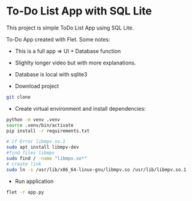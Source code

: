 # To-Do List App with SQL Lite

This project is simple ToDo List App using SQL Lite.

To-Do App created with Flet.
Some notes:
- This is a full app => UI + Database function
- Slighlty longer video but with more explanations.
- Database is local with sqlite3


- Download project
```sh
git clone
```
- Create virtual environment and install dependencies:
```sh
python -m venv .venv
source .venv/bin/activate
pip install -r requirements.txt

# if Error libmpv.so.1
sudo apt install libmpv-dev
#find files libmpv
sudo find / -name "libmpv.so*"
# create link
sudo ln -s /usr/lib/x86_64-linux-gnu/libmpv.so /usr/lib/libmpv.so.1

```

- Run application
```sh
flet -r app.py
```
